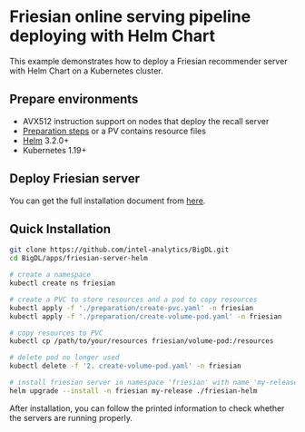 # Friesian online serving pipeline deploying with Helm Chart

This example demonstrates how to deploy a Friesian recommender server with Helm Chart on a
Kubernetes cluster.

## Prepare environments

* AVX512 instruction support on nodes that deploy the recall server
* [Preparation steps](./preparation) or a PV contains resource files
* [Helm](https://helm.sh) 3.2.0+
* Kubernetes 1.19+

## Deploy Friesian server

You can get the full installation document from [here](./friesian-helm/README.md).

## Quick Installation

```bash
git clone https://github.com/intel-analytics/BigDL.git
cd BigDL/apps/friesian-server-helm

# create a namespace
kubectl create ns friesian

# create a PVC to store resources and a pod to copy resources
kubectl apply -f './preparation/create-pvc.yaml' -n friesian
kubectl apply -f './preparation/create-volume-pod.yaml' -n friesian

# copy resources to PVC
kubectl cp /path/to/your/resources friesian/volume-pod:/resources

# delete pod no longer used
kubectl delete -f '2. create-volume-pod.yaml' -n friesian

# install friesian server in namespace 'friesian' with name 'my-release'
helm upgrade --install -n friesian my-release ./friesian-helm

```

After installation, you can follow the printed information to check whether the servers are running
properly.